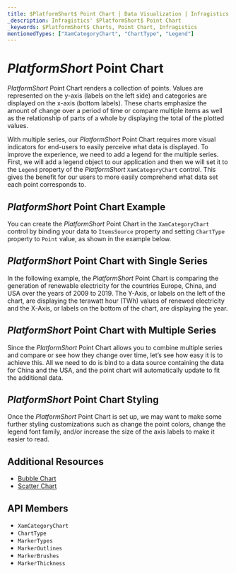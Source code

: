 ```yaml
---
title: $PlatformShort$ Point Chart | Data Visualization | Infragistics
_description: Infragistics' $PlatformShort$ Point Chart
_keywords: $PlatformShort$ Charts, Point Chart, Infragistics
mentionedTypes: ["XamCategoryChart", "ChartType", "Legend"]
---
```

# $PlatformShort$ Point Chart

$PlatformShort$ Point Chart renders a collection of points. Values are represented on the y-axis (labels on the left side) and categories are displayed on the x-axis (bottom labels). These charts emphasize the amount of change over a period of time or compare multiple items as well as the relationship of parts of a whole by displaying the total of the plotted values.

With multiple series, our $PlatformShort$ Point Chart requires more visual indicators for end-users to easily perceive what data is displayed. To improve the experience, we need to add a legend for the multiple series. First, we will add a legend object to our application and then we will set it to the `Legend` property of the $PlatformShort$ `XamCategoryChart` control. This gives the benefit for our users to more easily comprehend what data set each point corresponds to.

## $PlatformShort$ Point Chart Example

You can create the $PlatformShort$ Point Chart in the `XamCategoryChart` control by binding your data to `ItemsSource` property and setting `ChartType` property to `Point` value, as shown in the example below.

<code-view style="height: 600px"
           data-demos-base-url="{environment:dvDemosBaseUrl}"
           iframe-src="{environment:dvDemosBaseUrl}/charts/category-chart-point-chart-multiple-sources"
           alt="$PlatformShort$ Point Chart Example" >
</code-view>

<div class="divider--half"></div>

## $PlatformShort$ Point Chart with Single Series

In the following example, the $PlatformShort$ Point Chart is comparing the generation of renewable electricity for the countries Europe, China, and USA over the years of 2009 to 2019. The Y-Axis, or labels on the left of the chart, are displaying the terawatt hour (TWh) values of renewed electricity and the X-Axis, or labels on the bottom of the chart, are displaying the year.

<code-view style="height: 600px"
           data-demos-base-url="{environment:dvDemosBaseUrl}"
           iframe-src="{environment:dvDemosBaseUrl}/charts/category-chart-point-chart-single-source"
           alt="$PlatformShort$ Point Chart with Single Series" >
</code-view>

<div class="divider--half"></div>

## $PlatformShort$ Point Chart with Multiple Series

Since the $PlatformShort$ Point Chart allows you to combine multiple series and compare or see how they change over time, let’s see how easy it is to achieve this. All we need to do is bind to a data source containing the data for China and the USA, and the point chart will automatically update to fit the additional data.

<code-view style="height: 600px"
           data-demos-base-url="{environment:dvDemosBaseUrl}"
           iframe-src="{environment:dvDemosBaseUrl}/charts/category-chart-point-chart-multiple-sources"
           alt="$PlatformShort$ Point Chart with Multiple Series" >
</code-view>

<div class="divider--half"></div>

## $PlatformShort$ Point Chart Styling

Once the $PlatformShort$ Point Chart is set up, we may want to make some further styling customizations such as change the point colors, change the legend font family, and/or increase the size of the axis labels to make it easier to read.

<code-view style="height: 600px"
           data-demos-base-url="{environment:dvDemosBaseUrl}"
           iframe-src="{environment:dvDemosBaseUrl}/charts/category-chart-point-chart-styling"
           alt="$PlatformShort$ Point Chart Styling" >
</code-view>

<div class="divider--half"></div>

## Additional Resources

- [Bubble Chart](bubble-chart.md)
- [Scatter Chart](scatter-chart.md)

## API Members
- `XamCategoryChart`
- `ChartType`
- `MarkerTypes`
- `MarkerOutlines`
- `MarkerBrushes`
- `MarkerThickness`
 
